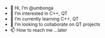- 👋 Hi, I’m @umbonga
- 👀 I’m interested in C++, QT
- 🌱 I’m currently learning C++, QT
- 💞️ I’m looking to collaborate on QT projects
- 📫 How to reach me ...later

<!---
umbonga/umbonga is a ✨ special ✨ repository because its `README.md` (this file) appears on your GitHub profile.
You can click the Preview link to take a look at your changes.
--->
